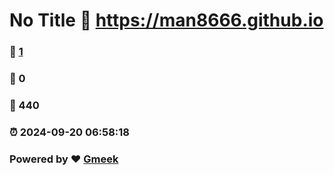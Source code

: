 # No Title :link: https://man8666.github.io 
### :page_facing_up: [1](https://man8666.github.io/tag.html) 
### :speech_balloon: 0 
### :hibiscus: 440 
### :alarm_clock: 2024-09-20 06:58:18 
### Powered by :heart: [Gmeek](https://github.com/Meekdai/Gmeek)
